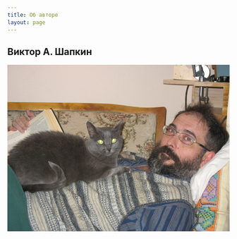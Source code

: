 ```yaml
---
title: Об авторе
layout: page
---
```


## Виктор А. Шапкин

![портрет Шапкина](/images/portrait.jpg)
